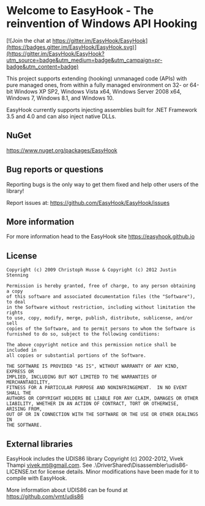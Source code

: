 # Welcome to EasyHook - The reinvention of Windows API Hooking

[![Join the chat at https://gitter.im/EasyHook/EasyHook](https://badges.gitter.im/EasyHook/EasyHook.svg)](https://gitter.im/EasyHook/EasyHook?utm_source=badge&utm_medium=badge&utm_campaign=pr-badge&utm_content=badge)

This project supports extending (hooking) unmanaged code (APIs) with pure managed ones, from within a fully managed environment on 32- or 64-bit Windows XP SP2, Windows Vista x64, Windows Server 2008 x64, Windows 7, Windows 8.1, and Windows 10. 

EasyHook currently supports injecting assemblies built for .NET Framework 3.5 and 4.0 and can also inject native DLLs.

## NuGet
https://www.nuget.org/packages/EasyHook

## Bug reports or questions
Reporting bugs is the only way to get them fixed and help other users of the library!

Report issues at: https://github.com/EasyHook/EasyHook/issues

## More information

For more information head to the EasyHook site https://easyhook.github.io

## License
    Copyright (c) 2009 Christoph Husse & Copyright (c) 2012 Justin Stenning

    Permission is hereby granted, free of charge, to any person obtaining a copy
    of this software and associated documentation files (the "Software"), to deal
    in the Software without restriction, including without limitation the rights
    to use, copy, modify, merge, publish, distribute, sublicense, and/or sell
    copies of the Software, and to permit persons to whom the Software is
    furnished to do so, subject to the following conditions:
    
    The above copyright notice and this permission notice shall be included in
    all copies or substantial portions of the Software.
    
    THE SOFTWARE IS PROVIDED "AS IS", WITHOUT WARRANTY OF ANY KIND, EXPRESS OR
    IMPLIED, INCLUDING BUT NOT LIMITED TO THE WARRANTIES OF MERCHANTABILITY,
    FITNESS FOR A PARTICULAR PURPOSE AND NONINFRINGEMENT.  IN NO EVENT SHALL THE
    AUTHORS OR COPYRIGHT HOLDERS BE LIABLE FOR ANY CLAIM, DAMAGES OR OTHER
    LIABILITY, WHETHER IN AN ACTION OF CONTRACT, TORT OR OTHERWISE, ARISING FROM,
    OUT OF OR IN CONNECTION WITH THE SOFTWARE OR THE USE OR OTHER DEALINGS IN
    THE SOFTWARE.

## External libraries
EasyHook includes the UDIS86 library Copyright (c) 2002-2012, Vivek Thampi <vivek.mt@gmail.com>. See .\DriverShared\Disassembler\udis86-LICENSE.txt for license details. Minor modifications have been made for it to compile with EasyHook.

More information about UDIS86 can be found at https://github.com/vmt/udis86
